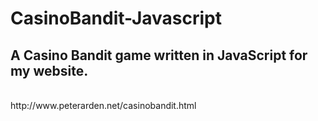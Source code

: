 <h1>CasinoBandit-Javascript</h1>
<h2>A Casino Bandit game written in JavaScript for my website.</h2><br>
http://www.peterarden.net/casinobandit.html
